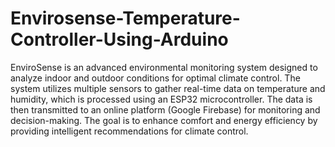 # Envirosense-Temperature-Controller-Using-Arduino
EnviroSense is an advanced environmental monitoring system designed to analyze indoor and outdoor conditions for optimal climate control. The system utilizes multiple sensors to gather real-time data on temperature and humidity, which is processed using an ESP32 microcontroller. The data is then transmitted to an online platform (Google Firebase) for monitoring and decision-making. The goal is to enhance comfort and energy efficiency by providing intelligent recommendations for climate control. 
